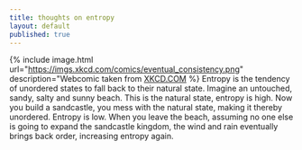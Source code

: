 ```yaml
---
title: thoughts on entropy
layout: default
published: true
---
```

{% include image.html url="https://imgs.xkcd.com/comics/eventual_consistency.png" description="Webcomic taken from <a href="https://xkcd.com">XKCD.COM</a> %}
Entropy is the tendency of unordered states to fall back to their natural state. Imagine an untouched, sandy, salty and sunny beach. This is the natural state, entropy is high. Now you build a sandcastle, you mess with the natural state, making it thereby unordered. Entropy is low. When you leave the beach, assuming no one else is going to expand the sandcastle kingdom, the wind and rain eventually brings back order, increasing entropy again.
